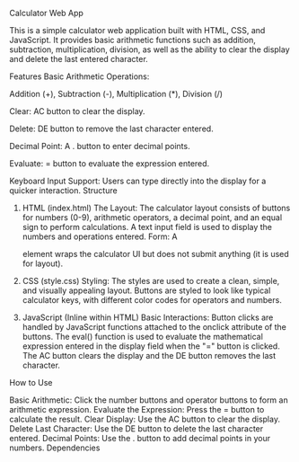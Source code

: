 Calculator Web App

This is a simple calculator web application built with HTML, CSS, and JavaScript. It provides basic arithmetic functions such as addition, subtraction, multiplication, division, as well as the ability to clear the display and delete the last entered character.

Features
Basic Arithmetic Operations:

Addition (+), Subtraction (-), Multiplication (*), Division (/)

Clear:
AC button to clear the display.

Delete:
DE button to remove the last character entered.

Decimal Point:
A . button to enter decimal points.

Evaluate:
= button to evaluate the expression entered.

Keyboard Input Support:
Users can type directly into the display for a quicker interaction.
Structure

1. HTML (index.html)
The Layout:
The calculator layout consists of buttons for numbers (0-9), arithmetic operators, a decimal point, and an equal sign to perform calculations.
A text input field is used to display the numbers and operations entered.
Form:
A <form> element wraps the calculator UI but does not submit anything (it is used for layout).

2. CSS (style.css)
Styling:
The styles are used to create a clean, simple, and visually appealing layout.
Buttons are styled to look like typical calculator keys, with different color codes for operators and numbers.

3. JavaScript (Inline within HTML)
Basic Interactions:
Button clicks are handled by JavaScript functions attached to the onclick attribute of the buttons.
The eval() function is used to evaluate the mathematical expression entered in the display field when the "=" button is clicked.
The AC button clears the display and the DE button removes the last character.

How to Use

Basic Arithmetic: Click the number buttons and operator buttons to form an arithmetic expression.
Evaluate the Expression: Press the = button to calculate the result.
Clear Display: Use the AC button to clear the display.
Delete Last Character: Use the DE button to delete the last character entered.
Decimal Points: Use the . button to add decimal points in your numbers.
Dependencies
